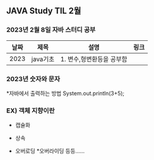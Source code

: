 ## JAVA Study TIL 2월

###  2023년 2월 8일 자바 스터디 공부
| 날짜       | 제목               | 설명                                | 링크                                                                             |
| ---------- | ------------------ | ----------------------------------- | -------------------------------------------------------------------------------- |
| 2023 | java기초 | 1. 변수,형변환등을 공부함         |   |   |

### 2023년 숫자와 문자

*자바에서 출력하는 방법
System.out.println(3+5);

### EX) 객체 지향이란 

* 캡슐화 

* 상속
* 오버로딩
*오버라이딩 등등...... 